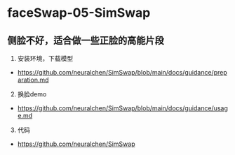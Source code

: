 # faceSwap-05-SimSwap

## 侧脸不好，适合做一些正脸的高能片段

1. 安装环境，下载模型
- https://github.com/neuralchen/SimSwap/blob/main/docs/guidance/preparation.md
2. 换脸demo
- https://github.com/neuralchen/SimSwap/blob/main/docs/guidance/usage.md
3. 代码
- https://github.com/neuralchen/SimSwap

